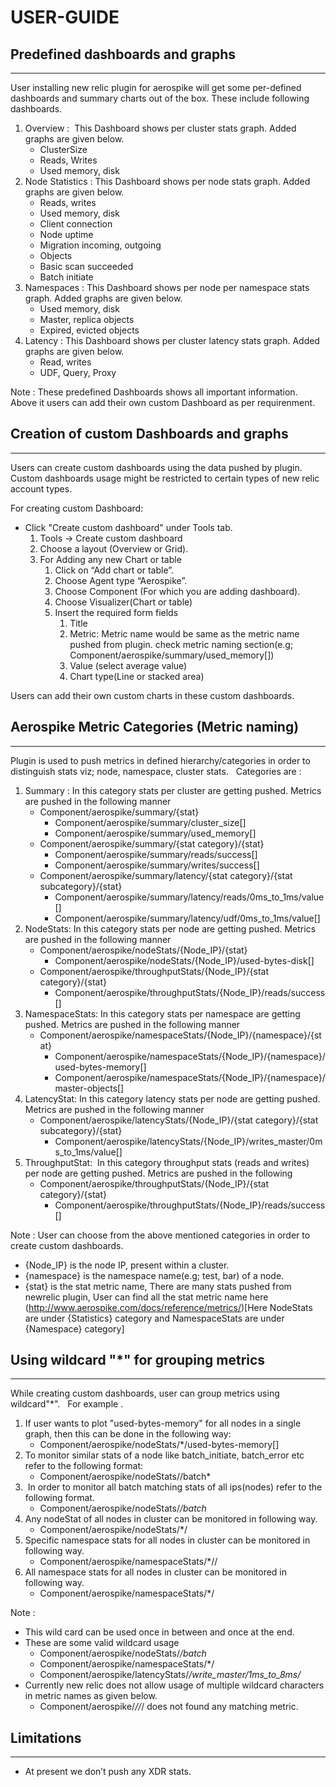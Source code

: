 # USER-GUIDE
## Predefined dashboards and graphs
-----------------------------------------
User installing new relic plugin for aerospike will get some per-defined dashboards and summary charts out of the box.
These include following dashboards.

   1. Overview :  This Dashboard shows per cluster stats graph. Added graphs are given below.
	   * ClusterSize
	   * Reads, Writes
	   * Used memory, disk
   2. Node Statistics : This Dashboard shows per node stats graph. Added graphs are given below.
	   * Reads, writes
	   * Used memory, disk
	   * Client connection
       * Node uptime
	   * Migration incoming, outgoing
	   * Objects
	   * Basic scan succeeded
	   * Batch initiate
   3. Namespaces : This Dashboard shows per node per namespace stats graph. Added graphs are given below.
	   * Used memory, disk
	   * Master, replica objects
	   * Expired, evicted objects
   4. Latency : This Dashboard shows per cluster latency stats graph. Added graphs are given below.
	   * Read, writes
	   * UDF, Query, Proxy
	 
Note :
	These predefined Dashboards shows all important information. Above it users can add their own custom Dashboard as per requirenment.


## Creation of custom Dashboards and graphs
---------------------------------------------------
Users can create custom dashboards using the data pushed by plugin. Custom dashboards usage might be restricted to certain types of new relic account types.

For creating custom Dashboard:
   * Click "Create custom dashboard" under Tools tab.
	 1. Tools -> Create custom dashboard
	 2. Choose a layout (Overview or Grid).
	 3. For Adding any new Chart or table
	    1. Click on “Add chart or table”.
	    2. Choose Agent type “Aerospike”.
	    3. Choose Component (For which you are adding dashboard).
	    4. Choose Visualizer(Chart or table)
	    5. Insert the required form fields
	       1. Title
	       2. Metric: Metric name would be same as the metric name pushed from plugin. check metric naming section(e.g; Component/aerospike/summary/used_memory[])
	       3. Value (select average value)
	       4. Chart type(Line or stacked area)

Users can add their own custom charts in these custom dashboards.


## Aerospike Metric Categories (Metric naming)
---------------------------------------------------
Plugin is used to push metrics in defined hierarchy/categories in order to distinguish stats viz; node, namespace, cluster stats.  
Categories are :

   1. Summary : In this category stats per cluster are getting pushed. Metrics are pushed in the following manner
	   * Component/aerospike/summary/{stat}
	       * Component/aerospike/summary/cluster_size[]
	       * Component/aerospike/summary/used_memory[]
	   * Component/aerospike/summary/{stat category}/{stat}
	       * Component/aerospike/summary/reads/success[]
	       * Component/aerospike/summary/writes/success[]
	   * Component/aerospike/summary/latency/{stat category}/{stat subcategory}/{stat}
	       * Component/aerospike/summary/latency/reads/0ms_to_1ms/value[]
	       * Component/aerospike/summary/latency/udf/0ms_to_1ms/value[]
   2. NodeStats: In this category stats per node are getting pushed. Metrics are pushed in the following manner
	   * Component/aerospike/nodeStats/{Node_IP}/{stat}
	       * Component/aerospike/nodeStats/{Node_IP}/used-bytes-disk[]
	   * Component/aerospike/throughputStats/{Node_IP}/{stat category}/{stat}
	       * Component/aerospike/throughputStats/{Node_IP}/reads/success[] 
   3. NamespaceStats: In this category stats per namespace are getting pushed. Metrics are pushed in the following manner
	   * Component/aerospike/namespaceStats/{Node_IP}/{namespace}/{stat}
	       * Component/aerospike/namespaceStats/{Node_IP}/{namespace}/used-bytes-memory[]
	       * Component/aerospike/namespaceStats/{Node_IP}/{namespace}/master-objects[]
   4. LatencyStat: In this category latency stats per node are getting pushed. Metrics are pushed in the following manner
	   * Component/aerospike/latencyStats/{Node_IP}/{stat category}/{stat subcategory}/{stat}
	       * Component/aerospike/latencyStats/{Node_IP}/writes_master/0ms_to_1ms/value[]
   5. ThroughputStat:  In this category throughput stats (reads and writes) per node are getting pushed. Metrics are pushed in the following 
	   * Component/aerospike/throughputStats/{Node_IP}/{stat category}/{stat}
	       * Component/aerospike/throughputStats/{Node_IP}/reads/success[]
	        
Note :
	User can choose from the above mentioned categories in order to create custom dashboards.
* {Node_IP} is the node IP, present within a cluster.
* {namespace} is the namespace name(e.g; test, bar) of a node.
* {stat} is the stat metric name, There are many stats pushed from newrelic plugin, User can find all the stat metric name here (http://www.aerospike.com/docs/reference/metrics/)[Here NodeStats are under {Statistics} category and NamespaceStats are under {Namespace} category]

## Using wildcard "*" for grouping metrics
--------------------------------------------
While creating custom dashboards, user can group metrics using wildcard"*".  
For example .

1. If user wants to plot "used-bytes-memory" for all nodes in a single graph, then this can be done in the following way:
	* Component/aerospike/nodeStats/*/used-bytes-memory[]
2. To monitor similar stats of a node like batch_initiate, batch_error etc refer to the following format:
	* Component/aerospike/nodeStats/<ip>/batch*
3.  In order to monitor all batch matching stats of all ips(nodes) refer to the following format.
	* Component/aerospike/nodeStats/*/batch*
4. Any nodeStat of all nodes in cluster can be monitored in following way.
	* Component/aerospike/nodeStats/*/<stats>
5. Specific namespace stats for all nodes in cluster can be monitored in following way.
	* Component/aerospike/namespaceStats/*/<namespace>/<stats>
6. All namespace stats for all nodes in cluster can be monitored in following way.
	* Component/aerospike/namespaceStats/*/<stats>
	
Note :
* This wild card can be used once in between and once at the end.
* These are some valid wildcard usage
    * Component/aerospike/nodeStats/*/batch*
    * Component/aerospike/namespaceStats/*/<stats>
    * Component/aerospike/latencyStats/*/write_master/1ms_to_8ms/*
* Currently new relic does not allow usage of multiple wildcard characters in metric names as given below.
    * Component/aerospike/*/<ip>/*/<stat> does not found any matching metric.

## Limitations
--------------
* At present we don’t push any XDR stats.
	            
